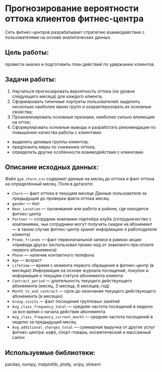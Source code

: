 # Прогнозирование вероятности оттока клиентов фитнес-центра

Сеть фитнес-центров разрабатывает стратегию взаимодействия с пользователями на основе аналитических данных. 

## Цель работы:

провести анализ и подготовить план действий по удержанию клиентов.

## Задачи работы: 

1. Научиться прогнозировать вероятность оттока (на уровне следующего месяца) для каждого клиента;
2. Сформировать типичные портреты пользователей: выделить несколько наиболее ярких групп и охарактеризовать их основные свойства;
3. Проанализировать основные признаки, наиболее сильно влияющие на отток;
4. Сформулировать основные выводы и разработать рекомендации по повышению качества работы с клиентами:
- выделить целевые группы клиентов;
- предложить меры по снижению оттока;
- определить другие особенности взаимодействия с клиентами.

## Описание исходных данных:

Файл `gym_churn.csv` содержит данные на месяц до оттока и факт оттока на определённый месяц. Поля в датасете: 
- `Churn` — факт оттока в текущем месяце 
Данные пользователя за предыдущий до проверки факта оттока месяц: 
- `gender` — пол
- `Near_Location` — проживание или работа в районе, где находится фитнес-центр
- `Partner` — сотрудник компании-партнёра клуба (сотрудничество с компаниями, чьи сотрудники могут получать скидки на абонемент — в таком случае фитнес-центр хранит информацию о работодателе клиента)
- `Promo_friends` — факт первоначальной записи в рамках акции «приведи друга» (использовал промо-код от знакомого при оплате первого абонемента)
- `Phone` — наличие контактного телефона
- `Age` — возраст
- `Lifetime` — время с момента первого обращения в фитнес-центр (в месяцах) 
Информация на основе журнала посещений, покупок и информация о текущем статусе абонемента клиента: 
- `Contract_period` — длительность текущего действующего абонемента (месяц, 3 месяца, 6 месяцев, год)
- `Month_to_end_contract` — срок до окончания текущего действующего абонемента (в месяцах)
- `Group_visits` — факт посещения групповых занятий
- `Avg_class_frequency_total` — средняя частота посещений в неделю за все время с начала действия абонемента
- `Avg_class_frequency_current_month` — средняя частота посещений в неделю за предыдущий месяц
- `Avg_additional_charges_total` — суммарная выручка от других услуг фитнес-центра: кафе, спорт-товары, косметический и массажный салон

## Используемые библиотеки:

pandas, numpy, matplotlib, plotly, scipy, sklearn
